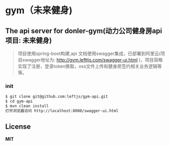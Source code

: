 # gym（未来健身)

## The api server for donler-gym(动力公司健身房api项目: 未来健身)

> 项目使用spring-boot构建,api 文档使用swagger集成，已部署到阿里云(项目swagger地址为: http://gym.lefttjs.com/swagger-ui.html )，项目简略实现了注册，登录token换取，oss文件上传和健身房签约相关业务逻辑等等。

### init

``` bash
$ git clone git@github.com:leftjs/gym-api.git
$ cd gym-api
$ mvn clean install
打开浏览器访问 http://localhost:8080/swagger-ui.html
```

## License

**MIT**

